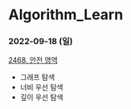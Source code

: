 # Algorithm_Learn
### 2022-09-18 (일)
[2468. 안전 영역](https://www.acmicpc.net/problem/2468)
- 그래프 탐색
- 너비 우선 탐색
- 깊이 우선 탐색
